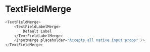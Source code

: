 # TextFieldMerge

```javascript
<TextFieldMerge>
    <TextFieldLabelMerge>
        Default Label
    </TextFieldLabelMerge>
    <InputMerge placeholder="Accepts all native input props" />
</TextFieldMerge>
```